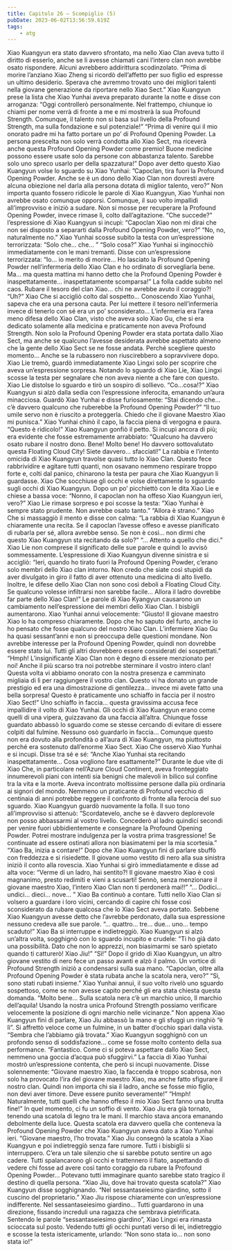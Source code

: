 ```yaml
---
title: Capitolo 26 – Scompiglio (5)
pubDate: 2023-06-02T13:56:59.619Z
tags:
    - atg
---
```


Xiao Kuangyun era stato davvero sfrontato, ma nello Xiao Clan aveva tutto il diritto di esserlo, anche se li avesse chiamati cani l’intero clan non avrebbe osato rispondere.
Alcuni avrebbero addirittura scodinzolato.
“Prima di morire l’anziano Xiao Zheng si ricordò dell’affetto per suo figlio ed espresse un ultimo desiderio. Sperava che avremmo trovato uno dei migliori talenti nella giovane generazione da riportare nello Xiao Sect.”
Xiao Kuangyun prese la lista che Xiao Yunhai aveva preparato durante la notte e disse con arroganza: “Oggi controllerò personalmente. Nel frattempo, chiunque io chiami per nome verrà di fronte a me e mi mostrerà la sua Profound Strength. Comunque, il talento non si basa sul livello della Profound Strength, ma sulla fondazione e sul potenziale!”
“Prima di venire qui il mio onorato padre mi ha fatto portare un po’ di Profound Opening Powder. La persona prescelta non solo verrà condotta allo Xiao Sect, ma riceverà anche questa Profound Opening Powder come premio! Buone medicine possono essere usate solo da persone con abbastanza talento. Sarebbe solo uno spreco usarlo per della spazzatura!” Dopo aver detto questo Xiao Kuangyun volse lo sguardo su Xiao Yunhai: ”Capoclan, tira fuori la Profound Opening Powder. Anche se è un dono dello Xiao Clan non dovresti avere alcuna obiezione nel darla alla persona dotata di miglior talento, vero?”
Non importa quanto fossero ridicole le parole di Xiao Kuangyun, Xiao Yunhai non avrebbe osato comunque opporsi. Comunque, il suo volto impallidì all’improvviso e iniziò a sudare. Non si mosse per recuperare la Profound Opening Powder, invece rimase lì, colto dall’agitazione.
“Che succede?” l’espressione di Xiao Kuangyun si incupì: “Capoclan Xiao non mi dirai che non sei disposto a separarti dalla Profound Opening Powder, vero?”
“No, no, naturalmente no.” Xiao Yunhai scosse subito la testa con un’espressione terrorizzata: “Solo che… che… ”
“Solo cosa?”
Xiao Yunhai si inginocchiò immediatamente con le mani tremanti. Disse con un’espressione terrorizzata: “Io… io merito di morire… Ho lasciato la Profound Opening Powder nell’infermeria dello Xiao Clan e ho ordinato di sorvegliarla bene. Ma… ma questa mattina mi hanno detto che la Profound Opening Powder è inaspettatamente… inaspettatamente scomparsa!”
La folla cadde subito nel caos.
Rubare il tesoro del clan Xiao… chi ne avrebbe avuto il coraggio?!
“Uh?” Xiao Che si accigliò colto dal sospetto… Conoscendo Xiao Yunhai, sapeva che era una persona cauta. Per lui mettere il tesoro nell’infermeria invece di tenerlo con sé era un po’ sconsiderato… L’infermeria era l’area meno difesa dello Xiao Clan, visto che aveva solo Xiao Gu, che si era dedicato solamente alla medicina e praticamente non aveva Profound Strength.
Non solo la Profound Opening Powder era stata portata dallo Xiao Sect, ma anche se qualcuno l’avesse desiderata avrebbe aspettato almeno che la gente dello Xiao Sect se ne fosse andata. Perché scegliere questo momento… Anche se la rubassero non riuscirebbero a sopravvivere dopo.
Xiao Lie tremò, guardò immediatamente Xiao Lingxi solo per scoprire che aveva un’espressione sorpresa. Notando lo sguardo di Xiao Lie, Xiao Lingxi scosse la testa per segnalare che non aveva niente a che fare con questo. Xiao Lie distolse lo sguardo e tirò un sospiro di sollievo.
“Co…cosa!?”
Xiao Kuangyun si alzò dalla sedia con l’espressione inferocita, emanando un’aura minacciosa. Guardò Xiao Yunhai e disse furiosamente: “Stai dicendo che… c’è davvero qualcuno che ruberebbe la Profound Opening Powder?”
“Il tuo umile servo non è riuscito a proteggerla. Chiedo che il giovane Maestro Xiao mi punisca.” Xiao Yunhai chinò il capo, la faccia piena di vergogna e paura.
“Questo è ridicolo!” Xiao Kuangyun gonfiò il petto. Si incupì ancora di più; era evidente che fosse estremamente arrabbiato: “Qualcuno ha davvero osato rubare il nostro dono. Bene! Molto bene! Ho davvero sottovalutato questa Floating Cloud City! Siete davvero… sfacciati!”
La rabbia e l’intento omicida di Xiao Kuangyun travolse quasi tutto lo Xiao Clan. Questo fece rabbrividire e agitare tutti quanti, non osavano nemmeno respirare troppo forte e, colti dal panico, chinarono la testa per paura che Xiao Kuangyun li guardasse.
Xiao Che socchiuse gli occhi e volse direttamente lo sguardo sugli occhi di Xiao Kuangyun. Dopo un po’ picchiettò con le dita Xiao Lie e chiese a bassa voce: “Nonno, il capoclan non ha offeso Xiao Kuangyun ieri, vero?”
Xiao Lie rimase sorpreso e poi scosse la testa: ”Xiao Yunhai è sempre stato prudente. Non avrebbe osato tanto.”
“Allora è strano.” Xiao Che si massaggiò il mento e disse con calma: “La rabbia di Xiao Kuangyun è chiaramente una recita. Se il capoclan l’avesse offeso e avesse pianificato di rubarla per sé, allora avrebbe senso. Se non è così… non dirmi che questo Xiao Kuangyun sta recitando da solo?”
“… Attento a quello che dici.” Xiao Lie non comprese il significato delle sue parole e quindi lo avvisò sommessamente.
L’espressione di Xiao Kuangyun divenne sinistra e si accigliò: “Ieri, quando ho tirato fuori la Profound Opening Powder, c’erano solo membri dello Xiao clan intorno. Non credo che siate così stupidi da aver divulgato in giro il fatto di aver ottenuto una medicina di alto livello. Inoltre, le difese dello Xiao Clan non sono così deboli a Floating Cloud City. Se qualcuno volesse infiltrarsi non sarebbe facile… Allora il ladro dovrebbe far parte dello Xiao Clan!”
Le parole di Xiao Kyangyun causarono un cambiamento nell’espressione dei membri dello Xiao Clan. I bisbigli aumentarono. Xiao Yunhai annuì velocemente: “Giusto! Il giovane maestro Xiao lo ha compreso chiaramente. Dopo che ho saputo del furto, anche io ho pensato che fosse qualcuno del nostro Xiao Clan. L’infermiere Xiao Gu ha quasi sessant’anni e non si preoccupa delle questioni mondane. Non avrebbe interesse per la Profound Opening Powder, quindi non dovrebbe essere stato lui. Tutti gli altri dovrebbero essere considerati dei sospettati.”
“Hmph! L’insignificante Xiao Clan non è degno di essere menzionato per noi! Anche il più scarso tra noi potrebbe sterminare il vostro intero clan! Questa volta vi abbiamo onorato con la nostra presenza e camminato migliaia di lì per raggiungere il vostro clan. Questo vi ha donato un grande prestigio ed era una dimostrazione di gentilezza… invece mi avete fatto una bella sorpresa! Questo è praticamente uno schiaffo in faccia per il nostro Xiao Sect!”
Uno schiaffo in faccia… questa gravissima accusa fece impallidire il volto di Xiao Yunhai.
Gli occhi di Xiao Kuangyun erano come quelli di una vipera, guizzavano da una faccia all’altra. Chiunque fosse guardato abbassò lo sguardo come se stesse cercando di evitare di essere colpiti dal fulmine. Nessuno osò guardarlo in faccia… Comunque questo non era dovuto alla profondità o all’aura di Xiao Kuangyun, ma piuttosto perché era sostenuto dall’enorme Xiao Sect.
Xiao Che osservò Xiao Yunhai e si incupì. Disse tra sé e sé: “Anche Xiao Yunhai sta recitando inaspettatamente… Cosa vogliono fare esattamente?”
Durante le due vite di Xiao Che, in particolare nell’Azure Cloud Continent, aveva fronteggiato innumerevoli piani con intenti sia benigni che malevoli in bilico sul confine tra la vita e la morte. Aveva incontrato moltissime persone dalla più ordinaria ai signori del mondo. Nemmeno un praticante di Profound vecchio di centinaia di anni potrebbe reggere il confronto di fronte alla ferocia del suo sguardo.
Xiao Kuangyun guardò nuovamente la folla. Il suo tono all’improvviso si attenuò: ”Scordatevelo, anche se è davvero deplorevole non posso abbassarmi al vostro livello. Concederò al ladro quindici secondi per venire fuori ubbidientemente e consegnare la Profound Opening Powder. Potrei mostrare indulgenza per la vostra prima trasgressione! Se continuate ad essere ostinati allora non biasimatemi per la mia scortesia.”
“Xiao Ba, inizia a contare!”
Dopo che Xiao Kuangyun finì di parlare sbuffò con freddezza e si risiedette. Il giovane uomo vestito di nero alla sua sinistra iniziò il conto alla rovescia.
Xiao Yunhai si girò immediatamente e disse ad alta voce: “Verme di un ladro, hai sentito?! Il giovane maestro Xiao è così magnanimo, presto redimiti e vieni a scusarti! Sennò, senza menzionare il giovane maestro Xiao, l’intero Xiao Clan non ti perdonerà mai!!”
“… Dodici… undici… dieci… nove… ” Xiao Ba continuò a contare.
Tutti nello Xiao Clan si volsero a guardare i loro vicini, cercando di capire chi fosse così sconsiderato da rubare qualcosa che lo Xiao Sect aveva portato. Sebbene Xiao Kuangyun avesse detto che l’avrebbe perdonato, dalla sua espressione nessuno credeva alle sue parole.
“… quattro… tre… due… uno… tempo scaduto!”
Xiao Ba si interruppe e indietreggiò. Xiao Kuangyun si alzò un’altra volta, sogghignò con lo sguardo incupito e crudele: ”Ti ho già dato una possibilità. Dato che non lo apprezzi, non biasimarmi se sarò spietato quando ti catturerò! Xiao Jiu!”
“Sì!”
Dopo il grido di Xiao Kuangyun, un altro giovane vestito di nero fece un passo avanti e alzò il palmo. Un vortice di Profound Strength iniziò a condensarsi sulla sua mano.
“Capoclan, oltre alla Profound Opening Powder è stata rubata anche la scatola nera, vero?”
“Sì, sono stati rubati insieme.” Xiao Yunhai annuì, il suo volto rivelò uno sguardo sospettoso, come se non avesse capito perché gli era stata chiesta questa domanda.
“Molto bene… Sulla scatola nera c’è un marchio unico, Il marchio dell’aquila! Usando la nostra unica Profound Strength possiamo verificare velocemente la posizione di ogni marchio nelle vicinanze.”
Non appena Xiao Kuangyun finì di parlare, Xiao Jiu abbassò la mano e gli sfuggì un ringhiò “è lì”. Si affrettò veloce come un fulmine, in un batter d’occhio sparì dalla vista.
“Sembra che l’abbiamo già trovata.” Xiao Kuangyun sogghignò con un profondo senso di soddisfazione… come se fosse molto contento della sua performance.
“Fantastico. Come ci si poteva aspettare dallo Xiao Sect, nemmeno una goccia d’acqua può sfuggirvi.” La faccia di Xiao Yunhai mostrò un’espressione contenta, che però si incupì nuovamente. Disse solennemente: “Giovane maestro Xiao, la faccenda è troppo scabrosa, non solo ha provocato l’ira del giovane maestro Xiao, ma anche fatto sfigurare il nostro clan. Quindi non importa chi sia il ladro, anche se fosse mio figlio, non devi aver timore. Deve essere punito severamente!”
“Hmph! Naturalmente, tutti quelli che hanno offeso il mio Xiao Sect fanno una brutta fine!”
In quel momento, ci fu un soffio di vento. Xiao Jiu era già tornato, tenendo una scatola di legno tra le mani. Il marchio stava ancora emanando debolmente della luce. Questa scatola era davvero quella che conteneva la Profound Opening Powder che Xiao Kuangyun aveva dato a Xiao Yunhai ieri.
“Giovane maestro, l’ho trovata.” Xiao Jiu consegnò la scatola a Xiao Kuangyun e poi indietreggiò senza fare rumore.
Tutti i bisbiglii si interruppero. C’era un tale silenzio che si sarebbe potuto sentire un ago cadere. Tutti spalancarono gli occhi e trattennero il fiato, aspettando di vedere chi fosse ad avere così tanto coraggio da rubare la Profound Opening Powder… Potevano tutti immaginare quanto sarebbe stato tragico il destino di quella persona.
“Xiao Jiu, dove hai trovato questa scatola?” Xiao Kuangyun disse sogghignando.
“Nel sessantaseiesimo giardino, sotto il cuscino del proprietario.” Xiao Jiu rispose chiaramente con un’espressione indifferente.
Nel sessantaseiesimo giardino…
Tutti guardarono in una direzione, fissando increduli una ragazza che sembrava pietrificata.
Sentendo le parole “sessantaseiesimo giardino”, Xiao Lingxi era rimasta scioccata sul posto. Vedendo tutti gli occhi puntati verso di lei, indietreggio e scosse la testa istericamente, urlando: “Non sono stata io… non sono stata io!”


